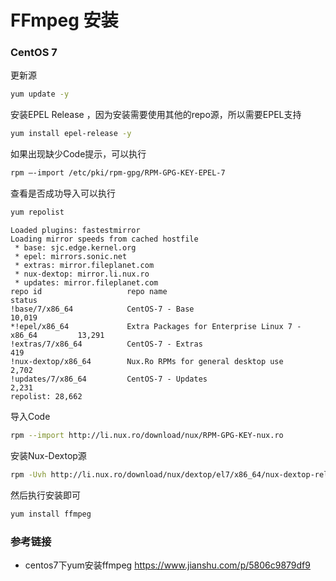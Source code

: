 # FFmpeg 安装



### CentOS 7

更新源

```bash
yum update -y
```

安装EPEL Release ，因为安装需要使用其他的repo源，所以需要EPEL支持 

```bash
yum install epel-release -y
```
如果出现缺少Code提示，可以执行

```bash
rpm –-import /etc/pki/rpm-gpg/RPM-GPG-KEY-EPEL-7
```
查看是否成功导入可以执行
```bash
yum repolist 
```
```
Loaded plugins: fastestmirror
Loading mirror speeds from cached hostfile
 * base: sjc.edge.kernel.org
 * epel: mirrors.sonic.net
 * extras: mirror.fileplanet.com
 * nux-dextop: mirror.li.nux.ro
 * updates: mirror.fileplanet.com
repo id                   repo name                                              status
!base/7/x86_64            CentOS-7 - Base                                        10,019
*!epel/x86_64             Extra Packages for Enterprise Linux 7 - x86_64         13,291
!extras/7/x86_64          CentOS-7 - Extras                                         419
!nux-dextop/x86_64        Nux.Ro RPMs for general desktop use                     2,702
!updates/7/x86_64         CentOS-7 - Updates                                      2,231
repolist: 28,662

```

导入Code

```bash
rpm --import http://li.nux.ro/download/nux/RPM-GPG-KEY-nux.ro
```

安装Nux-Dextop源

```bash
rpm -Uvh http://li.nux.ro/download/nux/dextop/el7/x86_64/nux-dextop-release-0-5.el7.nux.noarch.rpm
```
然后执行安装即可
```bash
yum install ffmpeg
```





### 参考链接

- centos7下yum安装ffmpeg <https://www.jianshu.com/p/5806c9879df9>